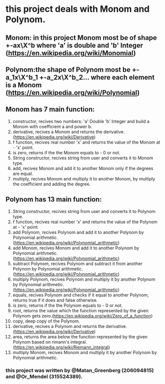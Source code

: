 # this project deals with Monom and Polynom.

## Monom: in this project Monom most be of shape +-ax\X^b where 'a' is double and 'b' Integer (https://en.wikipedia.org/wiki/Monomial)

## Polynom:the shape of Polynom most be +-a_1x\X^b_1 +-a_2x\X^b_2... where each element is a Monom (https://en.wikipedia.org/wiki/Polynomial)

## Monom has 7 main function:
1) constructor, recives two numbers: 'a' Double 'b' Integer and build a Monom with coefficient a and power b.
2) derivative, recives a Monom and returns the derivative. (https://en.wikipedia.org/wiki/Derivative)
3) f function, recives real number 'x' and returns the value of the Monom at - 'x' point.
4) is zero, returns if the the Monom equals to - 0 or not.
5) String constructor, recives string from user and converts it to Monom type.
6) add, recives Monom and add it to another Monom only if the degrees are equal.
7) multiply, recives Monom and multiply it to another Monom, by multiply the coefficient and adding the degree.

## Polynom has 13 main function:
1) String constructor, recives string from user and converts it to Polynom type.
2) f function, recives real number 'x' and returns the value of the Polynom at - 'x' point.
3) add Polynom, recives Polynom and add it to another Polynom by Polynomial arithmetic. (https://en.wikipedia.org/wiki/Polynomial_arithmetic)
4) add Monom, recives Monom and add it to another Polynom by Polynomial arithmetic. (https://en.wikipedia.org/wiki/Polynomial_arithmetic)
5) subtract Polynom, recives Polynom and subtract it from another Polynom by Polynomial arithmetic. (https://en.wikipedia.org/wiki/Polynomial_arithmetic)
6) multiply Polynom, recives Polynom and multiply it by another Polynom by Polynomial arithmetic. (https://en.wikipedia.org/wiki/Polynomial_arithmetic)
7) equals, recives Polynom and checks if it equal to another Polynom, returns true if it does and false otherwise.
8) is zero, returns if the the Polynom equals to - 0 or not.
9) root, returns the value which the function represented by the given Polynom gets zero.(https://en.wikipedia.org/wiki/Zero_of_a_function)
10) copy, deep copy of the Polynom.
11) derivative, recives a Polynom and returns the derivative. (https://en.wikipedia.org/wiki/Derivative)
12) area, returns the area below the function represented by the given Polynom based on rimann's integral.(https://en.wikipedia.org/wiki/Riemann_integral)
13) multiply Monom, recives Monom and multiply it by another Polynom by Polynomial arithmetic.

### this project was written by @Matan_Greenberg (206094815) and @Or_Mendel (315524389).

